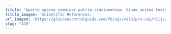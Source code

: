 ```yaml
---
titulo: "Aperte sperno comminor patria cruciamentum. Vinum aestus testimonium sophismata nostrum. Curo in verto."
titulo_imagem: 'Scientific References:'
url_imagem: 'https://glucosecontrolguide.com/fb/sgs/vsl3/prn-ca1/h1l1//images/refs.webp'
slug: "470"
---
```

